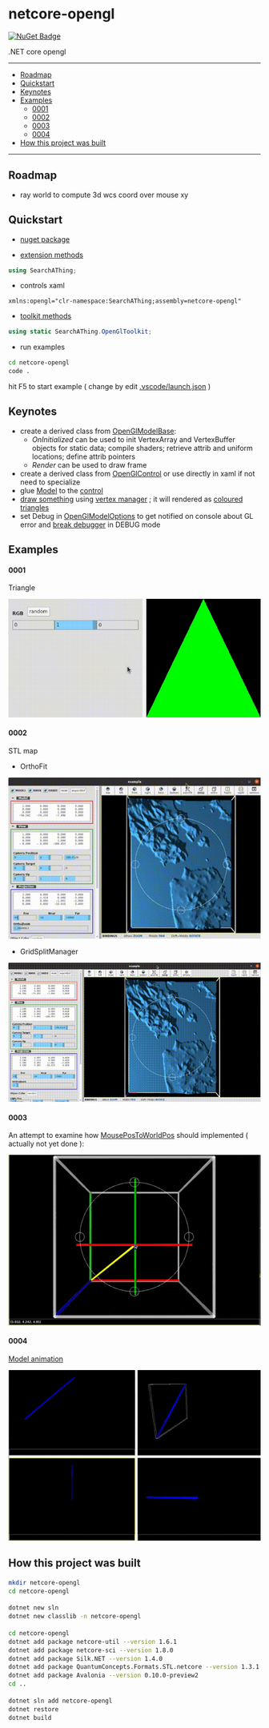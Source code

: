 # netcore-opengl

[![NuGet Badge](https://buildstats.info/nuget/netcore-opengl)](https://www.nuget.org/packages/netcore-opengl/)

.NET core opengl

<hr/>

<!-- TOC -->
* [Roadmap](#roadmap)
* [Quickstart](#quickstart)
* [Keynotes](#keynotes)
* [Examples](#examples)
    - [0001](#0001)
    - [0002](#0002)
    - [0003](#0003)
    - [0004](#0004)
* [How this project was built](#how-this-project-was-built)
<!-- TOCEND -->

<hr/>

## Roadmap

- ray world to compute 3d wcs coord over mouse xy

## Quickstart

- [nuget package](https://www.nuget.org/packages/netcore-opengl/)

- [extension methods](https://devel0.github.io/netcore-opengl/api/SearchAThing.OpenGlExt.html)

```csharp
using SearchAThing;
```

- controls xaml

```
xmlns:opengl="clr-namespace:SearchAThing;assembly=netcore-opengl"
```

- [toolkit methods](https://devel0.github.io/netcore-opengl/api/SearchAThing.OpenGlToolkit.html)

```cs
using static SearchAThing.OpenGlToolkit;
```

- run examples

```sh
cd netcore-opengl
code .
```

hit F5 to start example ( change by edit [.vscode/launch.json](.vscode/launch.json) )

## Keynotes

- create a derived class from [OpenGlModelBase](https://github.com/devel0/netcore-opengl/blob/ceaf31ceed2b60a438432cd59947d36971250c5c/examples/0001/SampleGlModel.cs#L9):
    - *OnInitialized* can be used to init VertexArray and VertexBuffer objects for static data; compile shaders; retrieve attrib and uniform locations; define attrib pointers
    - *Render* can be used to draw frame
- create a derived class from [OpenGlControl](https://github.com/devel0/netcore-opengl/blob/7219639f91567ff0a1ba8bb5a0559b3d01405c23/examples/0001/SampleGlControl.cs#L4) or use directly in xaml if not need to specialize
- glue [Model](https://github.com/devel0/netcore-opengl/blob/ceaf31ceed2b60a438432cd59947d36971250c5c/examples/0001/MainWindow.xaml.cs#L34) to the [control](https://github.com/devel0/netcore-opengl/blob/ceaf31ceed2b60a438432cd59947d36971250c5c/examples/0001/MainWindow.xaml#L28)
- [draw something](https://github.com/devel0/netcore-opengl/blob/0c8bbfa03c95070ce1bb24f7fed528966e1ae371/examples/0003/SampleGlModel.cs#L186-L275) using [vertex manager](https://github.com/devel0/netcore-opengl/blob/0fae8b7cebae277283e8d7e48ab2c9a02e5f517d/netcore-opengl/VertexManager/VertexManager.cs#L17) ; it will rendered as [coloured triangles](https://github.com/devel0/netcore-opengl/blob/0c8bbfa03c95070ce1bb24f7fed528966e1ae371/examples/0003/SampleGlModel.cs#L153)
- set Debug in [OpenGlModelOptions](https://github.com/devel0/netcore-opengl/blob/ceaf31ceed2b60a438432cd59947d36971250c5c/examples/0001/MainWindow.xaml.cs#L36) to get notified on console about GL error and [break debugger](https://github.com/devel0/netcore-opengl/blob/7219639f91567ff0a1ba8bb5a0559b3d01405c23/netcore-opengl/OpenGlModelBase.cs#L193) in DEBUG mode

## Examples

#### 0001

Triangle

![](data/img/example-0001.gif)

#### 0002

STL map

- OrthoFit

![](data/img/example-0002a.gif)

- GridSplitManager

![](data/img/example-0002b.gif)

#### 0003

An attempt to examine how [MousePosToWorldPos](https://github.com/devel0/netcore-opengl/blob/52e9fab069918a0a6c56650b8c7c99c719e3bc59/netcore-opengl/OpenGlModel/30-Calc.cs#L33) should implemented ( actually not yet done ):

![](data/img/example-0003.gif)

#### 0004

[Model animation](https://github.com/devel0/netcore-opengl/blob/c47daca3ebdc90fbde1cfb9c87e5effff9e3bf5f/examples/0004/SampleGlModel.cs#L108)

![](data/img/example-0004.gif)

## How this project was built

```sh
mkdir netcore-opengl
cd netcore-opengl

dotnet new sln
dotnet new classlib -n netcore-opengl

cd netcore-opengl
dotnet add package netcore-util --version 1.6.1
dotnet add package netcore-sci --version 1.8.0
dotnet add package Silk.NET --version 1.4.0
dotnet add package QuantumConcepts.Formats.STL.netcore --version 1.3.1
dotnet add package Avalonia --version 0.10.0-preview2
cd ..

dotnet sln add netcore-opengl
dotnet restore
dotnet build
```
